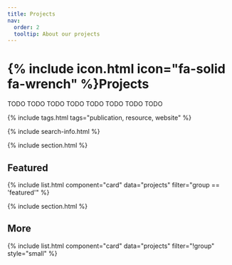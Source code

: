 ```yaml
---
title: Projects
nav:
  order: 2
  tooltip: About our projects
---
```


# {% include icon.html icon="fa-solid fa-wrench" %}Projects

TODO TODO TODO TODO TODO TODO TODO TODO

{% include tags.html tags="publication, resource, website" %}

{% include search-info.html %}

{% include section.html %}

## Featured

{% include list.html component="card" data="projects" filter="group == 'featured'" %}

{% include section.html %}

## More

{% include list.html component="card" data="projects" filter="!group" style="small" %}
